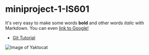 # miniproject-1-IS601


It's very easy to make some words **bold** and other words *italic* with Markdown. You can even [link to Google!](http://google.com)


* [Git Tutorial](/git.md)

![Image of Yaktocat](https://octodex.github.com/images/yaktocat.png)
